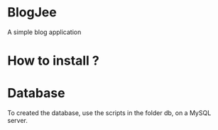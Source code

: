 # BlogJee
A simple blog application

How to install ?
================

Database
========

To created the database, use the scripts in the folder db, on a MySQL server.